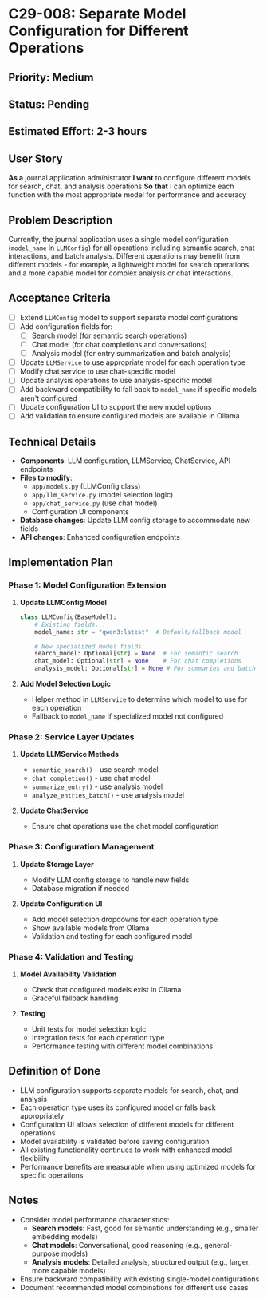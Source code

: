 # C29-008: Separate Model Configuration for Different Operations

## Priority: Medium
## Status: Pending
## Estimated Effort: 2-3 hours

## User Story
**As a** journal application administrator
**I want** to configure different models for search, chat, and analysis operations
**So that** I can optimize each function with the most appropriate model for performance and accuracy

## Problem Description
Currently, the journal application uses a single model configuration (`model_name` in `LLMConfig`) for all operations including semantic search, chat interactions, and batch analysis. Different operations may benefit from different models - for example, a lightweight model for search operations and a more capable model for complex analysis or chat interactions.

## Acceptance Criteria
- [ ] Extend `LLMConfig` model to support separate model configurations
- [ ] Add configuration fields for:
  - [ ] Search model (for semantic search operations)
  - [ ] Chat model (for chat completions and conversations)
  - [ ] Analysis model (for entry summarization and batch analysis)
- [ ] Update `LLMService` to use appropriate model for each operation type
- [ ] Modify chat service to use chat-specific model
- [ ] Update analysis operations to use analysis-specific model
- [ ] Add backward compatibility to fall back to `model_name` if specific models aren't configured
- [ ] Update configuration UI to support the new model options
- [ ] Add validation to ensure configured models are available in Ollama

## Technical Details
- **Components**: LLM configuration, LLMService, ChatService, API endpoints
- **Files to modify**:
  - `app/models.py` (LLMConfig class)
  - `app/llm_service.py` (model selection logic)
  - `app/chat_service.py` (use chat model)
  - Configuration UI components
- **Database changes**: Update LLM config storage to accommodate new fields
- **API changes**: Enhanced configuration endpoints

## Implementation Plan

### Phase 1: Model Configuration Extension
1. **Update LLMConfig Model**
   ```python
   class LLMConfig(BaseModel):
       # Existing fields...
       model_name: str = "qwen3:latest"  # Default/fallback model

       # New specialized model fields
       search_model: Optional[str] = None  # For semantic search
       chat_model: Optional[str] = None    # For chat completions
       analysis_model: Optional[str] = None # For summaries and batch analysis
   ```

2. **Add Model Selection Logic**
   - Helper method in `LLMService` to determine which model to use for each operation
   - Fallback to `model_name` if specialized model not configured

### Phase 2: Service Layer Updates
1. **Update LLMService Methods**
   - `semantic_search()` - use search model
   - `chat_completion()` - use chat model
   - `summarize_entry()` - use analysis model
   - `analyze_entries_batch()` - use analysis model

2. **Update ChatService**
   - Ensure chat operations use the chat model configuration

### Phase 3: Configuration Management
1. **Update Storage Layer**
   - Modify LLM config storage to handle new fields
   - Database migration if needed

2. **Update Configuration UI**
   - Add model selection dropdowns for each operation type
   - Show available models from Ollama
   - Validation and testing for each configured model

### Phase 4: Validation and Testing
1. **Model Availability Validation**
   - Check that configured models exist in Ollama
   - Graceful fallback handling

2. **Testing**
   - Unit tests for model selection logic
   - Integration tests for each operation type
   - Performance testing with different model combinations

## Definition of Done
- LLM configuration supports separate models for search, chat, and analysis
- Each operation type uses its configured model or falls back appropriately
- Configuration UI allows selection of different models for different operations
- Model availability is validated before saving configuration
- All existing functionality continues to work with enhanced model flexibility
- Performance benefits are measurable when using optimized models for specific operations

## Notes
- Consider model performance characteristics:
  - **Search models**: Fast, good for semantic understanding (e.g., smaller embedding models)
  - **Chat models**: Conversational, good reasoning (e.g., general-purpose models)
  - **Analysis models**: Detailed analysis, structured output (e.g., larger, more capable models)
- Ensure backward compatibility with existing single-model configurations
- Document recommended model combinations for different use cases
